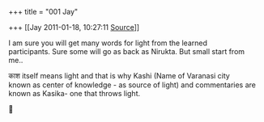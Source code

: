+++
title = "001 Jay"

+++
[[Jay	2011-01-18, 10:27:11 [Source](https://groups.google.com/g/samskrita/c/wKwopeB2obI)]]



I am sure you will get many words for light from the learned  
participants. Sure some will go as back as Nirukta. But small start from  
me..

काश itself means light and that is why Kashi (Name of Varanasi city  
known as center of knowledge - as source of light) and commentaries are  
known as Kasika- one that throws light.



